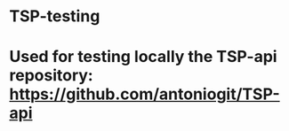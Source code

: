 # TSP-testing
# Used for testing locally the TSP-api repository: https://github.com/antoniogit/TSP-api 
